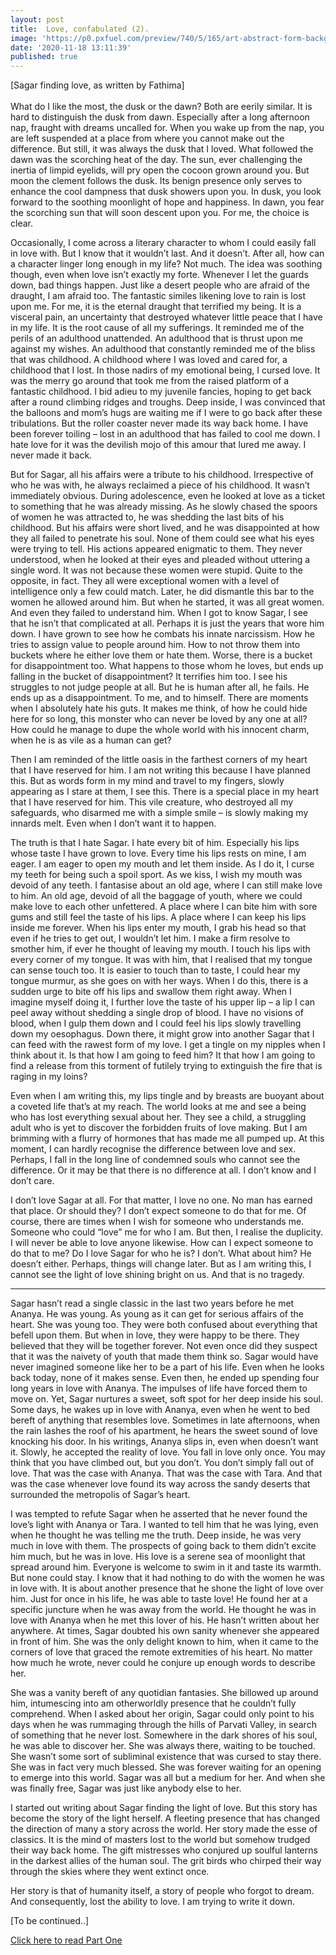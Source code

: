 ```yaml
---
layout: post
title:  Love, confabulated (2).
image: 'https://p0.pxfuel.com/preview/740/5/165/art-abstract-form-background.jpg'
date: '2020-11-18 13:11:39'
published: true
---
```


[Sagar finding love, as written by Fathima]
<br>
<br>
What do I like the most, the dusk or the dawn? Both are eerily similar. It is hard to distinguish the dusk from dawn. Especially after a long afternoon nap, fraught with dreams uncalled for. When you wake up from the nap, you are left suspended at a place from where you cannot make out the difference. But still, it was always the dusk that I loved. What followed the dawn was the scorching heat of the day. The sun, ever challenging the inertia of limpid eyelids, will pry open the cocoon grown around you. But moon the clement follows the dusk. Its benign presence only serves to enhance the cool dampness that dusk showers upon you. In dusk, you look forward to the soothing moonlight of hope and happiness. In dawn, you fear the scorching sun that will soon descent upon you. For me, the choice is clear. 

Occasionally, I come across a literary character to whom I could easily fall in love with. But I know that it wouldn’t last. And it doesn’t. After all, how can a character linger long enough in my life? Not much. The idea was soothing though, even when love isn’t exactly my forte. Whenever I let the guards down, bad things happen. Just like a desert people who are afraid of the draught, I am afraid too. The fantastic similes likening love to rain is lost upon me. For me, it is the eternal draught that terrified my being. It is a visceral pain, an uncertainty that destroyed whatever little peace that I have in my life. It is the root cause of all my sufferings. It reminded me of the perils of an adulthood unattended. An adulthood that is thrust upon me against my wishes. An adulthood that constantly reminded me of the bliss that was childhood. A childhood where I was loved and cared for, a childhood that I lost. In those nadirs of my emotional being, I cursed love. It was the merry go around that took me from the raised platform of a fantastic childhood. I bid adieu to my juvenile fancies, hoping to get back after a round climbing ridges and troughs. Deep inside, I was convinced that the balloons and mom’s hugs are waiting me if I were to go back after these tribulations. But the roller coaster never made its way back home. I have been forever toiling – lost in an adulthood that has failed to cool me down. I hate love for it was the devilish mojo of this amour that lured me away. I never made it back.

But for Sagar, all his affairs were a tribute to his childhood. Irrespective of who he was with, he always reclaimed a piece of his childhood. It wasn’t immediately obvious. During adolescence, even he looked at love as a ticket to something that he was already missing. As he slowly chased the spoors of women he was attracted to, he was shedding the last bits of his childhood. But his affairs were short lived, and he was disappointed at how they all failed to penetrate his soul. None of them could see what his eyes were trying to tell. His actions appeared enigmatic to them. They never understood, when he looked at their eyes and pleaded without uttering a single word. It was not because these women were stupid. Quite to the opposite, in fact. They all were exceptional women with a level of intelligence only a few could match. Later, he did dismantle this bar to the women he allowed around him. But when he started, it was all great women. And even they failed to understand him. When I got to know Sagar, I see that he isn’t that complicated at all. Perhaps it is just the years that wore him down. I have grown to see how he combats his innate narcissism. How he tries to assign value to people around him. How to not throw them into buckets where he either love them or hate them. Worse, there is a bucket for disappointment too. What happens to those whom he loves, but ends up falling in the bucket of disappointment? It terrifies him too. I see his struggles to not judge people at all. But he is human after all, he fails. He ends up as a disappointment. To me, and to himself. There are moments when I absolutely hate his guts. It makes me think, of how he could hide here for so long, this monster who can never be loved by any one at all? How could he manage to dupe the whole world with his innocent charm, when he is as vile as a human can get?

Then I am reminded of the little oasis in the farthest corners of my heart that I have reserved for him. I am not writing this because I have planned this. But as words form in my mind and travel to my fingers, slowly appearing as I stare at them, I see this. There is a special place in my heart that I have reserved for him. This vile creature, who destroyed all my safeguards, who disarmed me with a simple smile – is slowly making my innards melt. Even when I don’t want it to happen. 

The truth is that I hate Sagar. I hate every bit of him. Especially his lips whose taste I have grown to love. Every time his lips rests on mine, I am eager. I am eager to open my mouth and let them inside. As I do it, I curse my teeth for being such a spoil sport. As we kiss, I wish my mouth was devoid of any teeth. I fantasise about an old age, where I can still make love to him. An old age, devoid of all the baggage of youth, where we could make love to each other unfettered. A place where I can bite him with sore gums and still feel the taste of his lips. A place where I can keep his lips inside me forever. When his lips enter my mouth, I grab his head so that even if he tries to get out, I wouldn’t let him. I make a firm resolve to smother him, if ever he thought of leaving my mouth. I touch his lips with every corner of my tongue. It was with him, that I realised that my tongue can sense touch too. It is easier to touch than to taste, I could hear my tongue murmur, as she goes on with her ways. When I do this, there is a sudden urge to bite off his lips and swallow them right away. When I imagine myself doing it, I further love the taste of his upper lip – a lip I can peel away without shedding a single drop of blood. I have no visions of blood, when I gulp them down and I could feel his lips slowly travelling down my oesophagus. Down there, it might grow into another Sagar that I can feed with the rawest form of my love. I get a tingle on my nipples when I think about it. Is that how I am going to feed him? It that how I am going to find a release from this torment of futilely trying to extinguish the fire that is raging in my loins?

Even when I am writing this, my lips tingle and by breasts are buoyant about a coveted life that’s at my reach. The world looks at me and see a being who has lost everything sexual about her. They see a child, a struggling adult who is yet to discover the forbidden fruits of love making. But I am brimming with a flurry of hormones that has made me all pumped up. At this moment, I can hardly recognise the difference between love and sex. Perhaps, I fall in the long line of condemned souls who cannot see the difference. Or it may be that there is no difference at all. I don’t know and I don’t care. 

I don’t love Sagar at all. For that matter, I love no one. No man has earned that place. Or should they? I don’t expect someone to do that for me. Of course, there are times when I wish for someone who understands me. Someone who could “love” me for who I am. But then, I realise the duplicity. I will never be able to love anyone likewise. How can I expect someone to do that to me? Do I love Sagar for who he is? I don’t. What about him? He doesn’t either. Perhaps, things will change later. But as I am writing this, I cannot see the light of love shining bright on us. And that is no tragedy.

<hr>

Sagar hasn’t read a single classic in the last two years before he met Ananya. He was young. As young as it can get for serious affairs of the heart. She was young too. They were both confused about everything that befell upon them. But when in love, they were happy to be there. They believed that they will be together forever. Not even once did they suspect that it was the naivety of youth that made them think so. Sagar would have never imagined someone like her to be a part of his life. Even when he looks back today, none of it makes sense. Even then, he ended up spending four long years in love with Ananya. The impulses of life have forced them to move on. Yet, Sagar nurtures a sweet, soft spot for her deep inside his soul. Some days, he wakes up in love with Ananya, even when he went to bed bereft of anything that resembles love. Sometimes in late afternoons, when the rain lashes the roof of his apartment, he hears the sweet sound of love knocking his door. In his writings, Ananya slips in, even when doesn’t want it. Slowly, he accepted the reality of love. You fall in love only once. You may think that you have climbed out, but you don’t. You don’t simply fall out of love. That was the case with Ananya. That was the case with Tara. And that was the case whenever love found its way across the sandy deserts that surrounded the metropolis of Sagar’s heart. 

I was tempted to refute Sagar when he asserted that he never found the love’s light with Ananya or Tara. I wanted to tell him that he was lying, even when he thought he was telling me the truth. Deep inside, he was very much in love with them. The prospects of going back to them didn’t excite him much, but he was in love. His love is a serene sea of moonlight that spread around him. Everyone is welcome to swim in it and taste its warmth. But none could stay. I know that it had nothing to do with the women he was in love with. It is about another presence that he shone the light of love over him. Just for once in his life, he was able to taste love! He found her at a specific juncture when he was away from the world. He thought he was in love with Ananya when he met this lover of his. He hasn’t written about her anywhere. At times, Sagar doubted his own sanity whenever she appeared in front of him. She was the only delight known to him, when it came to the corners of love that graced the remote extremities of his heart. No matter how much he wrote, never could he conjure up enough words to describe her. 

She was a vanity bereft of any quotidian fantasies. She billowed up around him, intumescing into am otherworldly presence that he couldn’t fully comprehend. When I asked about her origin, Sagar could only point to his days when he was rummaging through the hills of Parvati Valley, in search of something that he never lost. Somewhere in the dark shores of his soul, he was able to discover her. She was always there, waiting to be touched. She wasn’t some sort of subliminal existence that was cursed to stay there. She was in fact very much blessed. She was forever waiting for an opening to emerge into this world. Sagar was all but a medium for her. And when she was finally free, Sagar was just like anybody else to her. 

I started out writing about Sagar finding the light of love. But this story has become the story of the light herself. A fleeting presence that has changed the direction of many a story across the world. Her story made the esse of classics. It is the mind of masters lost to the world but somehow trudged their way back home. The gift mistresses who conjured up soulful lanterns in the darkest allies of the human soul. The grit birds who chirped their way through the skies where they went extinct once.

Her story is that of humanity itself, a story of people who forgot to dream. And consequently, lost the ability to love. I am trying to write it down.
 
[To be continued..]

[Click here to read Part One](http://blog.hashin.me/2020/11/07/love-confabulated-part-one/)


